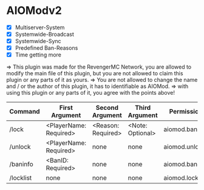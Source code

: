 # AIOModv2
- [x] Multiserver-System
- [x] Systemwide-Broadcast 
- [x] Systemwide-Sync
- [x] Predefined Ban-Reasons
- [x] Time getting more

=> This plugin was made for the RevengerMC Network, you are allowed to modify the main file of this plugin, but you are not allowed to claim this plugin or any parts of it as yours. 
=> You are not allowed to change the name and / or the author of this plugin, it has to identifiable as AIOMod.
=> with using this plugin or any parts of it, you agree with the points above!

| Command  | First Argument | Second Argument | Third Argument | Permission | 
| ------------- | ------------- | ------------- | ------------- | ------------- |
| /lock  | <PlayerName: Required>  | <Reason: Required>  | <Note: Optional> | aiomod.ban |
| /unlock  | <PlayerName: Required>  | none | none | aiomod.unlock |
| /baninfo  | <BanID: Required>  | none | none | aiomod.baninfo |
| /locklist  | none  | none | none | aiomod.locklist |

